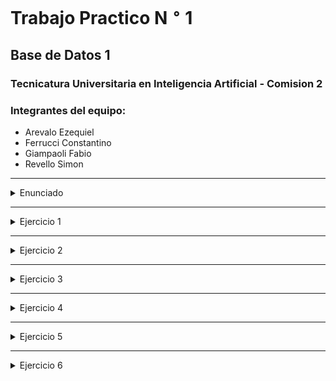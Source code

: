 # **Trabajo Practico N $^\circ$ 1**
## Base de Datos 1
### Tecnicatura Universitaria en Inteligencia Artificial - Comision 2

### **Integrantes del equipo**:
* Arevalo Ezequiel
* Ferrucci Constantino
* Giampaoli Fabio
* Revello Simon


----

<details><summary>Enunciado</summary><p>

  Se desea construir una web-app para la venta electronica de entradas del Cine Paraiso.

  Este cine cuenta con 3 sucursales en distintas ciudades de Argentina (Rosario, Cordoba, y La plata), pero
  podria abrir nuevas en el futuro.

  Cada sucursal del cine tiene mas de una sala, con determinada cantidad de butacas.

  La cantidad de salas no necesariamente es la misma para cada sucursal, como tampoco lo es la cantidad de butacas por sala.

  Si bien las peliculas en proyeccion en una determinada semana son las mismas para las distintas sucursales,
  las funciones no siempre ocurren en el mismo dia y horario.

  Al momento de la compra, el usuario debe poder elegir la sucursal correspondiente, la funcion (pelicula, dia, horario y sala) y la butaca. 

  A su vez, por ley, la pagina debe indicar si la pelicula es apta para todo publico o no, y si la misma esta subtitulada.

  Cada pelicula tiene un genero asociado que se utilizara para la implementacion de filtros,
  y en el futuro se podria utilizar tambien para construir un sistema de recomendaciones.

</p></details>

----

<details><summary>Ejercicio 1</summary><p>

  Realice el diagrama entidad-relacion para representar un modelo de datos adecuado al problema planteado

  El diagrama de entidades es el siguiente:

  ![image](https://user-images.githubusercontent.com/81629492/199860606-dc2fc04e-9626-433b-bcdb-b3728886ee9e.png)

  ----

  Y el diagrama de relaciones es el siguiente:

  ![image](https://user-images.githubusercontent.com/81629492/198885018-34216a9d-9b32-4311-bbdf-1de21844ea5f.png)

  Link al archivo del diagrama: https://app.diagrams.net/#G1llJklRTFGxUa5fOtU_CFANpiyDLjFv7l

</p></details>

----
<details><summary>Ejercicio 2</summary><p>

  Escriba las instrucciones SQL para la creacion de las tablas correspondientes al diagrama anterior.
  
  Los comandos fueron escritos en el archivo Tables_Creation.sql
  
  Informar sobre las deciones tomadas en la crecion (lo de las claves compuestas y demas)
  
</p></details>

----

<details><summary>Ejercicio 3</summary><p>

  Escriba instrucciones SQL para la insercion de datos, de modo de tener informacion sobre:
  
  <ol type="a">
    <li> Las 3 sucursales existentes actualmente. </li>
    <li> Al menos 3 salas por sucursal. </li>
    <li> Al menos 20 butacas por sala. </li>
    <li> Al menos 5 peliculas (una de ellas es Argentina, 1985, y otra de ellas es de genero ciencia ficcion). </li>
    <li> Al menos 5 funciones (algunas de ellas deben ocurrir entre el 24 y el 31 de octubre de2022). </li>
  </ol>  
  
  Los comandos fueron escritos en el archivo Insertion_Tables.sql

</p></details>

----
<details><summary>Ejercicio 4</summary><p>

  Escriba consultas SQL que aporten la informacion para responder las siguientes preguntas.
  Tenga en cuenta que puede ser util agregar nuevas filas a las tablas, a modo de facilitar el
  testeo de las consultas.
  <ol type="a">
    <li> ¿Cuantas funciones hay en la sucursal La Plata (no importa si la funcion ya ocurrio o no)? </li>
    <li> ¿Cuales son las peliculas en cartelera en una fecha determinada (fije la fecha que prefiera) en la sucursal Cordoba? </li>
    <li> ¿Cuales son los horarios disponibles para ver la pelicula Argentina, 1985 en una fecha determinada (fije la fecha) en la sucursal Rosario? </li>
    <li> ¿Cuales son los horarios disponibles para ver la pelicula Argentina, 1985 en una fecha determinada (fije la fecha) para cada sucursal?. </li>
    <li> ¿Cuales peliculas de ciencia ficcion hay en cartelera la semana del 24 de octubre de 2022 en la sucursal Rosario.</li> 
    <li> ¿Cuales son las butacas vendidas para ver Argentina, 1985 en Cordoba en una funcion determinada (fije la funcion)? </li> 
    <li> ¿Cuales son las butacas libres para ver Argentina, 1985 en Cordoba en una funcion determinada (fije la funcion)? </li> 
    <li> ¿Cuantas peliculas por genero estan o estuvieron en cartelera en el Cine Paraiso? </li> 
  </ol>
  
  Las queries fueron escritas en el archivo Queries_Ejercicio4.sql

</p></details>

----

<details><summary>Ejercicio 5</summary><p>

  Suponga que, una vez creada la base de datos, se pide hacer una pequena modificacion para poder guardar informacion respecto al precio de las entradas. 
  Determine que alteraciones seria conveniente realizar en las tablas en los siguientes casos, justificando la respuesta:
  <ol type="a">
    <li> El precio de la entrada depende unicamente de la sucursal. </li>
    <li> El precio de la entrada depende unicamente de la pelicula. </li>
    <li> El preico de la entrada depende unicamente de la ubicacion de la butaca. </li> 
  </ol>
  
  Las respuestas fueron guardadas en el archivo Tables_Alterations.sql
  
</p></details>

----

<details><summary>Ejercicio 6</summary><p>

  Suponga ahora que el Cine Paraiso finalmente decide fijar el precio de las entradas unicamente en funcion de la pelicula.

  Realice las modificaciones necesarias para que el modelo se corresponda a este nuevo requerimiento,
  y escriba consultas SQL que cumplan los siguientes requisitos:

  <ol type="a">

  <li> Determine el total recaudado por funcion. </li>
  <li> Determine el promedio recaudado por funcion para cada pelicula.
    Es decir, si la pelicula Argentina, 1985 tuvo dos funciones, y en una recaudo 1000 pesos,
    y en la otra recaudo 3000 pesos, el promedio recaudado por funcion para esta pelicula es 2000 pesos.</li>
  <li> Determine el porcentaje de entradas vendidas por funcion, y muestre pelicula, sucursal, hora y dia, solo para aquellas en las que se vendio menos del 50%.</li>
  <li> Determine, para cada pelicula, cual fue la funcion que mas recaudo.</li>
  
  La solucion al ejercicio fue descrita en el archivo x.sql

</p></details>
